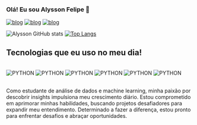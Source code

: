 
### Olá! Eu sou Alysson Felipe 👋

[![blog](https://img.shields.io/badge/Gmail-D14836?style=for-the-badge&logo=gmail&logoColor=white)]( https://mail.google.com/mail/u/0/#inbox) [![blog](https://img.shields.io/badge/LinkedIn-0077B5?style=for-the-badge&logo=linkedin&logoColor=white)](https://www.linkedin.com/in/alysson-felipe12/) [![blog](https://img.shields.io/badge/Instagram-E4405F?style=for-the-badge&logo=instagram&logoColor=white)](https://www.instagram.com/fellipemelloo?igsh=MXZ0enptMXZvejc3eg%3D%3D&utm_source=qr)

![Alysson GitHub stats](https://github-readme-stats.vercel.app/api?username=felipetavares0&show_icons=true&theme=radical) [![Top Langs](https://github-readme-stats.vercel.app/api/top-langs/?username=felipetavares0)](https://github.com/anuraghazra/github-readme-stats)

## Tecnologias que eu uso no meu dia!


<div style="display: inline_block"><br/>
    <img aling= "center" alt="PYTHON" src="https://img.shields.io/badge/HTML5-E34F26?style=for-the-badge&logo=html5&logoColor=white"/>
    <img aling= "center" alt="PYTHON" src="https://img.shields.io/badge/CSS3-1572B6?style=for-the-badge&logo=css3&logoColor=white"/>
    <img aling= "center" alt="PYTHON" src="https://img.shields.io/badge/Python-14354C?style=for-the-badge&logo=python&logoColor=white"/> 
    <img aling= "center" alt="PYTHON" src="https://img.shields.io/badge/MySQL-005C84?style=for-the-badge&logo=mysql&logoColor=white"/> 
    <img aling= "center" alt="PYTHON" src="https://img.shields.io/badge/Microsoft_Excel-217346?style=for-the-badge&logo=microsoft-excel&logoColor=white"/> 
    <img aling= "center" alt="PYTHON" src="https://img.shields.io/badge/PHP-777BB4?style=for-the-badge&logo=php&logoColor=white"/> 


</div> </br> 


Como estudante de análise de dados e machine learning, minha paixão por descobrir insights impulsiona meu crescimento diário. Estou comprometido em aprimorar minhas habilidades, buscando projetos desafiadores para expandir meu entendimento. Determinado a fazer a diferença, estou pronto para enfrentar desafios e abraçar oportunidades.



